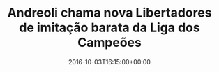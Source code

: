 ---
layout: post
title: "Andreoli chama nova Libertadores de imitação barata da Liga dos Campeões"
date: 2016-10-03T16:15:00+00:00
external_link: "http://sportv.globo.com/site/programas/redacao-sportv/noticia/2016/10/andreoli-questiona-nova-libertadores-copia-barata-da-liga-dos-campeoes.html"
categories: news globo.com
---